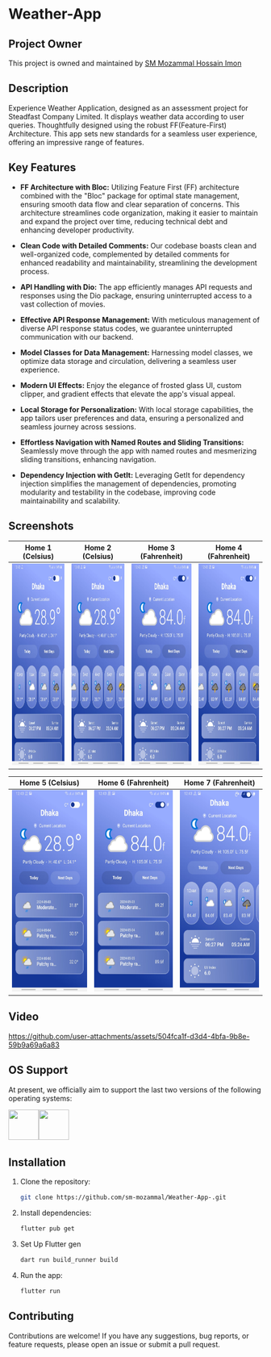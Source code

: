 # Weather-App

## Project Owner
This project is owned and maintained by [SM Mozammal Hossain Imon](https://www.linkedin.com/in/s-m-mozammal-hossain-imon-89aa06197/)

## Description
Experience Weather Application, designed as an assessment project for Steadfast Company Limited. It displays weather data according to user queries. Thoughtfully designed using the robust FF(Feature-First) Architecture. This app sets new standards for a seamless user experience, offering an impressive range of features.

## Key Features
- **FF Architecture with Bloc:** Utilizing Feature First (FF) architecture combined with the "Bloc" package for optimal state management, ensuring smooth data flow and clear separation of concerns. This architecture streamlines code organization, making it easier to maintain and expand the project over time, reducing technical debt and enhancing developer productivity.

- **Clean Code with Detailed Comments:** Our codebase boasts clean and well-organized code, complemented by detailed comments for enhanced readability and maintainability, streamlining the development process.

- **API Handling with Dio:** The app efficiently manages API requests and responses using the Dio package, ensuring uninterrupted access to a vast collection of movies.

- **Effective API Response Management:** With meticulous management of diverse API response status codes, we guarantee uninterrupted communication with our backend.

- **Model Classes for Data Management:** Harnessing model classes, we optimize data storage and circulation, delivering a seamless user experience.

- **Modern UI Effects:** Enjoy the elegance of frosted glass UI, custom clipper, and gradient effects that elevate the app's visual appeal.

- **Local Storage for Personalization:** With local storage capabilities, the app tailors user preferences and data, ensuring a personalized and seamless journey across sessions.

- **Effortless Navigation with Named Routes and Sliding Transitions:** Seamlessly move through the app with named routes and mesmerizing sliding transitions, enhancing navigation.

- **Dependency Injection with GetIt:** Leveraging GetIt for dependency injection simplifies the management of dependencies, promoting modularity and testability in the codebase, improving code maintainability and scalability.

## Screenshots

| Home 1 (Celsius) | Home 2 (Celsius) | Home 3 (Fahrenheit) | Home 4 (Fahrenheit) |
| :-------------: | :-------------: | :---: | :---------------------: |
| <img src="assets/images/home_1.jpg" height="400" width="auto"> | <img src="assets/images/home_2.jpg" height="400" width="auto"> | <img src="assets/images/home_3.jpg" height="400" width="auto"> | <img src="assets/images/home_4.jpg" height="400" width="auto"> |

| Home 5 (Celsius) | Home 6 (Fahrenheit) | Home 7 (Fahrenheit) |
| :-------------: | :-------------: | :---: |
| <img src="assets/images/home_5.jpg" height="400" width="auto"> | <img src="assets/images/home_6.jpg" height="400" width="auto"> | <img src="assets/images/home_7.jpg" height="400" width="auto"> | 

## Video

https://github.com/user-attachments/assets/504fca1f-d3d4-4bfa-9b8e-59b9a69a6a83

## OS Support
At present, we officially aim to support the last two versions of the following operating systems:

[<img src="https://raw.githubusercontent.com/creativetimofficial/ct-material-kit-pro-react-native/master/assets/android-logo.png" width="60" height="60" />](https://www.creative-tim.com/product/now-ui-pro-react-native)[<img src="https://raw.githubusercontent.com/creativetimofficial/ct-material-kit-pro-react-native/master/assets/apple-logo.png" width="60" height="60" />](https://www.creative-tim.com/product/now-ui-pro-react-native)

## Installation
1. Clone the repository:

   ```bash
   git clone https://github.com/sm-mozammal/Weather-App-.git
   
2. Install dependencies:
   ```bash
   flutter pub get
   
3. Set Up Flutter gen
   ```bash
   dart run build_runner build
   
4. Run the app:
   ```bash
   flutter run

## Contributing
Contributions are welcome! If you have any suggestions, bug reports, or feature requests, please open an issue or submit a pull request.
